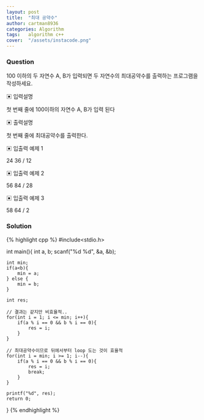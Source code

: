 ```yaml
---
layout: post
title:  "최대 공약수"
author: cartman8936
categories: Algorithm
tags:	algorithm c++
cover:  "/assets/instacode.png"
---
```


### Question
100 이하의 두 자연수 A, B가 입력되면 두 자연수의 최대공약수를 출력하는 프로그램을 작성하세요.



▣ 입력설명 

첫 번째 줄에 100이하의 자연수 A, B가 입력 된다


▣ 출력설명 

첫 번째 줄에 최대공약수를 출력한다.


▣ 입출력 예제 1

24 36 / 12

▣ 입출력 예제 2

56 84 / 28


▣ 입출력 예제 3

58 64 / 2

### Solution

{% highlight cpp %}
#include<stdio.h>

int main(){
	int a, b;
	scanf("%d %d", &a, &b);

	int min;
	if(a<b){
		min = a;
	} else {
		min = b;
	}
	
	int res;
	
	// 결과는 같지만 비효율적.. 
	for(int i = 1; i <= min; i++){
		if(a % i == 0 && b % i == 0){
			res = i;
		}
	}	
	
	// 최대공약수이므로 뒤에서부터 loop 도는 것이 효율적 
	for(int i = min; i >= 1; i--){
		if(a % i == 0 && b % i == 0){
			res = i;
			break;
		}
	}
	
	printf("%d", res);
	return 0;
}
{% endhighlight %}


